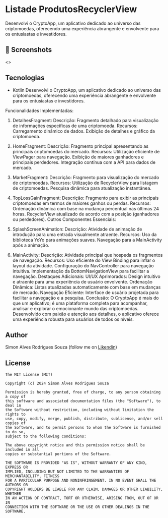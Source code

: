 # Listade ProdutosRecyclerView

Desenvolvi o CryptoApp, um aplicativo dedicado ao universo das criptomoedas, oferecendo uma experiência abrangente e envolvente para os entusiastas e investidores.


## :camera_flash: Screenshots
<!-- You can add more screenshots here if you like -->
<>

## Tecnologias
* Kotlin
Desenvolvi o CryptoApp, um aplicativo dedicado ao universo das criptomoedas, oferecendo uma experiência abrangente e envolvente para os entusiastas e investidores.

Funcionalidades Implementadas:

1. DetalhesFragment:
Descrição: Fragmento detalhado para visualização de informações específicas de uma criptomoeda.
Recursos:
Carregamento dinâmico de dados.
Exibição de detalhes e gráfico da criptomoeda.

3. HomeFragment:
Descrição: Fragmento principal apresentando as principais criptomoedas do mercado.
Recursos:
Utilização eficiente de ViewPager para navegação.
Exibição de maiores ganhadores e principais perdedores.
Integração contínua com a API para dados de mercado.

4. MarketFragment:
Descrição: Fragmento para visualização do mercado de criptomoedas.
Recursos:
Utilização de RecyclerView para listagem de criptomoedas.
Pesquisa dinâmica para atualização instantânea.

6. TopLossGainFragment:
Descrição: Fragmento para exibir as principais criptomoedas em termos de maiores ganhos ou perdas.
Recursos:
Ordenação dinâmica com base na mudança percentual nas últimas 24 horas.
RecyclerView atualizado de acordo com a posição (ganhadores ou perdedores).
Outros Componentes Essenciais:

1. SplashScreenAnimation:
Descrição: Atividade de animação de introdução para uma entrada visualmente atraente.
Recursos:
Uso da biblioteca YoYo para animações suaves.
Navegação para a MainActivity após a animação.

3. MainActivity:
Descrição: Atividade principal que hospeda os fragmentos de navegação.
Recursos:
Uso eficiente do View Binding para inflar o layout da atividade.
Configuração do NavController para navegação intuitiva.
Implementação da BottomNavigationView para facilitar a navegação.
Destaques Adicionais:
UI/UX Aprimorados: Design intuitivo e atraente para uma experiência de usuário envolvente.
Ordenação Dinâmica: Listas atualizadas automaticamente com base em mudanças de mercado.
Navegação Eficiente: Interface de usuário projetada para facilitar a navegação e a pesquisa.
Conclusão:
O CryptoApp é mais do que um aplicativo; é uma plataforma completa para acompanhar, analisar e
explorar o emocionante mundo das criptomoedas. Desenvolvido com paixão e atenção aos detalhes,
o aplicativo oferece uma experiência robusta para usuários de todos os níveis.
  


## Author
Simon Alves Rodrigues Souza  (follow me on [Likendin](https://www.linkedin.com/in/simonalvesrodrigues/))

## License
```
The MIT License (MIT)

Copyright (c) 2024 Simon Alves Rodrigues Souza

Permission is hereby granted, free of charge, to any person obtaining a copy of
this software and associated documentation files (the "Software"), to deal in
the Software without restriction, including without limitation the rights to
use, copy, modify, merge, publish, distribute, sublicense, and/or sell copies of
the Software, and to permit persons to whom the Software is furnished to do so,
subject to the following conditions:

The above copyright notice and this permission notice shall be included in all
copies or substantial portions of the Software.

THE SOFTWARE IS PROVIDED "AS IS", WITHOUT WARRANTY OF ANY KIND, EXPRESS OR
IMPLIED, INCLUDING BUT NOT LIMITED TO THE WARRANTIES OF MERCHANTABILITY, FITNESS
FOR A PARTICULAR PURPOSE AND NONINFRINGEMENT. IN NO EVENT SHALL THE AUTHORS OR
COPYRIGHT HOLDERS BE LIABLE FOR ANY CLAIM, DAMAGES OR OTHER LIABILITY, WHETHER
IN AN ACTION OF CONTRACT, TORT OR OTHERWISE, ARISING FROM, OUT OF OR IN
CONNECTION WITH THE SOFTWARE OR THE USE OR OTHER DEALINGS IN THE SOFTWARE.
